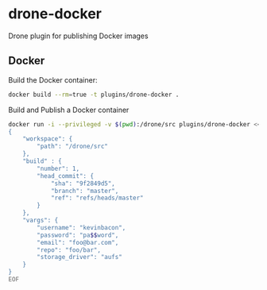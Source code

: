 # drone-docker
Drone plugin for publishing Docker images


## Docker

Build the Docker container:

```sh
docker build --rm=true -t plugins/drone-docker .
```

Build and Publish a Docker container

```sh
docker run -i --privileged -v $(pwd):/drone/src plugins/drone-docker <<EOF
{
	"workspace": {
		"path": "/drone/src"
	},
	"build" : {
		"number": 1,
		"head_commit": {
			"sha": "9f2849d5",
			"branch": "master",
			"ref": "refs/heads/master"
		}
	},
	"vargs": {
		"username": "kevinbacon",
		"password": "pa$$word", 
		"email": "foo@bar.com", 
		"repo": "foo/bar",
		"storage_driver": "aufs"
	}
}
EOF
```
